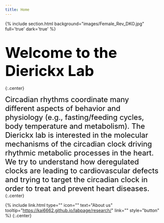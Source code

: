 ```yaml
---
title: Home
---
```



{% include section.html background="images/Female_Rev_DKO.jpg" full='true' dark='true' %}  


#  <span style="color:black;font-weight:bold;font-size:3rem;align:center">Welcome to the Dierickx Lab</span>
{:.center}

<div>
  <span style="color:black;font-size:1.5rem;font-style: Arial">
Circadian rhythms coordinate many different aspects of behavior and physiology (e.g., fasting/feeding cycles, body temperature and metabolism). The Dierickx lab is interested in the molecular mechanisms of the circadian clock driving rhythmic metabolic processes in the heart. We try to understand how deregulated clocks are leading to cardiovascular defects and trying to target the circadian clock in order to treat and prevent heart diseases.
  </span> 
</div>
{:.center}

{%
  include link.html
  type=""
  icon=""
  text="About us"
  tooltip="https://kai6662.github.io/labpage/research/"
  link=""
  style="button"
%}
{:.center}


